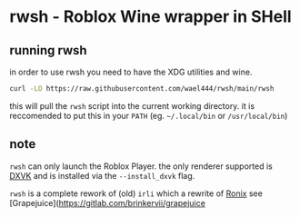# rwsh - Roblox Wine wrapper in SHell

## running rwsh
in order to use rwsh you need to have the XDG utilities and wine.
```sh
curl -LO https://raw.githubusercontent.com/wael444/rwsh/main/rwsh
```
this will pull the `rwsh` script into the current working directory.
it is reccomended to put this in your `PATH` (eg. `~/.local/bin` or `/usr/local/bin`)

## note
`rwsh` can only launch the Roblox Player. the only renderer supported is [DXVK](https://github.com/doitsujin/dxvk) and is installed via the `--install_dxvk` flag.

`rwsh` is a complete rework of (old) `irli` which a rewrite of [Ronix](https://gitea.com/Ronix/Ronix)
see [Grapejuice](https://gitlab.com/brinkervii/grapejuice
